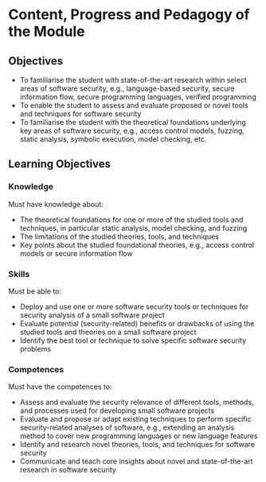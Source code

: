 # Content, Progress and Pedagogy of the Module

## Objectives

- To familiarise the student with state-of-the-art research within select areas of software security, e.g., language-based security, secure information flow, secure programming languages, verified programming  
- To enable the student to assess and evaluate proposed or novel tools and techniques for software security  
- To familiarise the student with the theoretical foundations underlying key areas of software security, e.g., access control models, fuzzing, static analysis, symbolic execution, model checking, etc.  

## Learning Objectives

### Knowledge

Must have knowledge about:

- The theoretical foundations for one or more of the studied tools and techniques, in particular static analysis, model checking, and fuzzing  
- The limitations of the studied theories, tools, and techniques  
- Key points about the studied foundational theories, e.g., access control models or secure information flow  

### Skills

Must be able to:

- Deploy and use one or more software security tools or techniques for security analysis of a small software project  
- Evaluate potential (security-related) benefits or drawbacks of using the studied tools and theories on a small software project  
- Identify the best tool or technique to solve specific software security problems  

### Competences

Must have the competences to:

- Assess and evaluate the security relevance of different tools, methods, and processes used for developing small software projects  
- Evaluate and propose or adapt existing techniques to perform specific security-related analyses of software, e.g., extending an analysis method to cover new programming languages or new language features  
- Identify and research novel theories, tools, and techniques for software security  
- Communicate and teach core insights about novel and state-of-the-art research in software security  
